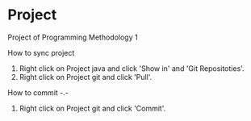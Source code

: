 # Project
Project of Programming Methodology 1

How to sync project
1) Right click on Project java and click 'Show in' and 'Git Repositoties'.
2) Right click on Project git and click 'Pull'.

How to commit -.-
1) Right click on Project git and click 'Commit'.
